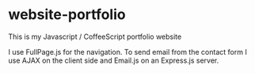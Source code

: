 # website-portfolio
This is my Javascript / CoffeeScript portfolio website

I use FullPage.js for the navigation. To send email from the contact form I use AJAX on the client side and Email.js on an Express.js server.


